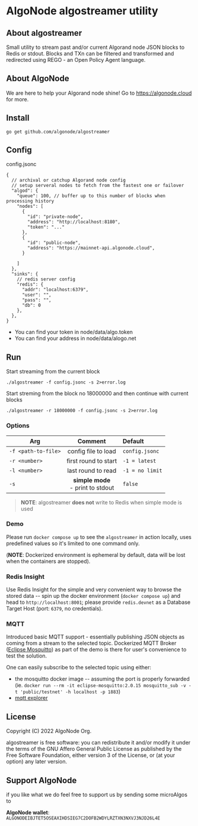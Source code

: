 # AlgoNode algostreamer utility

## About algostreamer

Small utility to stream past and/or current Algorand node JSON blocks to Redis or stdout.
Blocks and TXn can be filtered and transformed and redirected using REGO - an Open Policy Agent language.

## About AlgoNode

We are here to help your Algorand node shine!
Go to https://algonode.cloud for more.

## Install

```Shell
go get github.com/algonode/algostreamer
```

## Config

config.jsonc
```jsonc
{
  // archival or catchup Algorand node config
  // setup serveral nodes to fetch from the fastest one or failover
  "algod": {
    "queue": 100, // buffer up to this number of blocks when processing history
    "nodes": [
      {
        "id": "private-node",
        "address": "http://localhost:8180",
        "token": "..."
      },
      {
        "id": "public-node",
        "address": "https://mainnet-api.algonode.cloud",
      }

    ]
  },
  "sinks": {
    // redis server config
    "redis": {
      "addr": "localhost:6379",
      "user": "",
      "pass": "",
      "db": 0
    },
  },
}
```

* You can find your token in node/data/algo.token
* You can find your address in node/data/alogo.net

## Run

Start streaming from the current block
```Shell
./algostreamer -f config.jsonc -s 2>error.log
```

Start streming from the block no 18000000 and then continue with current blocks
```Shell
./algostreamer -r 18000000 -f config.jsonc -s 2>error.log
```

### Options

| Arg   |      Comment      |  Default |
|----------|:-------------:|:------|
| `-f <path-to-file>` | config file to load | `config.jsonc` |
| `-r <number>` | first round to start | `-1 = latest` |
| `-l <number>` | last round to read | `-1 = no limit` |
| `-s` | **simple mode** <br/> - print to stdout | `false` |

> **NOTE**: algostreamer **does not** write to Redis when simple mode is used

### Demo

Please run `docker compose up` to see the `algostreamer` in action locally, uses predefined values so it's limited to one command only.

(**NOTE**: Dockerized environment is ephemeral by default, data will be lost when the containers are stopped).

### Redis Insight

Use Redis Insight for the simple and very convenient way to browse the stored data -- spin up the docker environment (`docker compose up`) and head to `http://localhost:8001`; please provide `redis.devnet` as a Database Target Host (port: `6379`, no credentials).

### MQTT

Introduced basic MQTT support - essentially publishing JSON objects as coming from a stream to the selected topic.
Dockerized MQTT Broker ([Eclipse Mosquitto](https://mosquitto.org)) as part of the demo is there for user's convenience to test the solution.

One can easily subscribe to the selected topic using either:

- the mosquitto docker image -- assuming the port is properly forwarded (ie. `docker run --rm -it eclipse-mosquitto:2.0.15 mosquitto_sub -v -t 'public/testnet' -h localhost -p 1883`)
- [mqtt explorer](https://mqtt-explorer.com/)

## License

Copyright (C) 2022 AlgoNode Org.

algostreamer is free software: you can redistribute it and/or modify
it under the terms of the GNU Affero General Public License as
published by the Free Software Foundation, either version 3 of the
License, or (at your option) any later version.

## Support AlgoNode

if you like what we do feel free to support us by sending some microAlgos to

**AlgoNode wallet**: `ALGONODEIBJTET5OSEAXIHDSIEG7C2DOFB2WDYLRZTXN3NXVJ3NJD26L4E`
